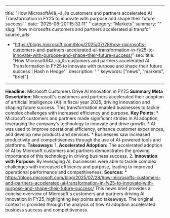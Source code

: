 ﻿---

title: "How MicrosoftÃ¢â‚¬â„¢s customers and partners accelerated AI Transformation in FY25 to innovate with purpose and shape their future success''
date: '2025-08-20T15:32:11""
category: "Markets"
summary: ""
slug: "how microsofts customers and partners accelerated ai transfo"
source_urls:
  - "https://blogs.microsoft.com/blog/2025/07/28/how-microsofts-customers-and-partners-accelerated-ai-transformation-in-fy25-to-innovate-with-purpose-and-shape-their-future-success/"
seo:
  title: "How MicrosoftÃ¢â‚¬â„¢s customers and partners accelerated AI Transformation in FY25 to innovate with purpose and shape their future success | Hash n Hedge''
  description: '"
  keywords: ["news", "markets", "brief"]

---
**Headline:** Microsoft Customers Drive AI Innovation in FY25  **Summary Meta Description:** Microsoft's customers and partners accelerated their adoption of artificial intelligence (AI) in fiscal year 2025, driving innovation and shaping future success. This transformation enabled businesses to tackle complex challenges with increased efficiency and purpose.  **Key Points:**  * Microsoft customers and partners made significant strides in AI adoption, leveraging the company's technology to innovate and drive growth. * AI was used to improve operational efficiency, enhance customer experiences, and develop new products and services. * Businesses saw increased productivity and competitiveness through the use of AI-powered tools and platforms.  **Takeaways:**  1. **Accelerated Adoption:** The accelerated adoption of AI by Microsoft customers and partners demonstrates the growing importance of this technology in driving business success. 2. **Innovation with Purpose:** By leveraging AI, businesses were able to tackle complex challenges with increased efficiency and purpose, leading to improved operational performance and competitiveness.  **Sources:**  * https://blogs.microsoft.com/blog/2025/07/28/how-microsofts-customers-and-partners-accelerated-ai-transformation-in-fy25-to-innovate-with-purpose-and-shape-their-future-success/  This news brief provides a concise overview of Microsoft's customers and partners driving AI innovation in FY25, highlighting key points and takeaways. The original context is provided through the analysis of how AI adoption accelerated business success and competitiveness. 
